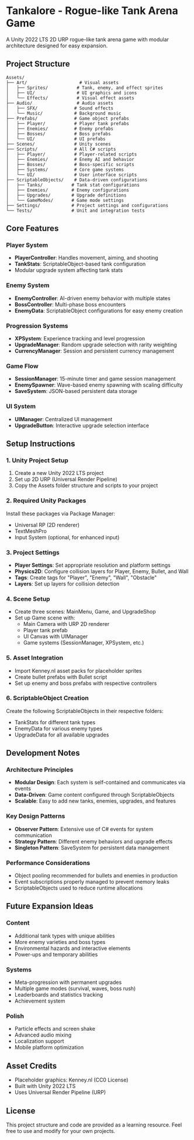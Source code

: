 # Tankalore - Rogue-like Tank Arena Game

A Unity 2022 LTS 2D URP rogue-like tank arena game with modular architecture designed for easy expansion.

## Project Structure

```
Assets/
├── Art/                    # Visual assets
│   ├── Sprites/           # Tank, enemy, and effect sprites
│   ├── UI/                # UI graphics and icons
│   └── Effects/           # Visual effect assets
├── Audio/                 # Audio assets
│   ├── SFX/              # Sound effects
│   └── Music/            # Background music
├── Prefabs/              # Game object prefabs
│   ├── Player/           # Player tank prefabs
│   ├── Enemies/          # Enemy prefabs
│   ├── Bosses/           # Boss prefabs
│   └── UI/               # UI prefabs
├── Scenes/               # Unity scenes
├── Scripts/              # All C# scripts
│   ├── Player/           # Player-related scripts
│   ├── Enemies/          # Enemy AI and behavior
│   ├── Bosses/           # Boss-specific scripts
│   ├── Systems/          # Core game systems
│   └── UI/               # User interface scripts
├── ScriptableObjects/    # Data-driven configurations
│   ├── Tanks/           # Tank stat configurations
│   ├── Enemies/         # Enemy configurations
│   ├── Upgrades/        # Upgrade definitions
│   └── GameModes/       # Game mode settings
├── Settings/            # Project settings and configurations
└── Tests/               # Unit and integration tests
```

## Core Features

### Player System
- **PlayerController**: Handles movement, aiming, and shooting
- **TankStats**: ScriptableObject-based tank configuration
- Modular upgrade system affecting tank stats

### Enemy System
- **EnemyController**: AI-driven enemy behavior with multiple states
- **BossController**: Multi-phase boss encounters
- **EnemyData**: ScriptableObject configurations for easy enemy creation

### Progression Systems
- **XPSystem**: Experience tracking and level progression
- **UpgradeManager**: Random upgrade selection with rarity weighting
- **CurrencyManager**: Session and persistent currency management

### Game Flow
- **SessionManager**: 15-minute timer and game session management
- **EnemySpawner**: Wave-based enemy spawning with scaling difficulty
- **SaveSystem**: JSON-based persistent data storage

### UI System
- **UIManager**: Centralized UI management
- **UpgradeButton**: Interactive upgrade selection interface

## Setup Instructions

### 1. Unity Project Setup
1. Create a new Unity 2022 LTS project
2. Set up 2D URP (Universal Render Pipeline)
3. Copy the Assets folder structure and scripts to your project

### 2. Required Unity Packages
Install these packages via Package Manager:
- Universal RP (2D renderer)
- TextMeshPro
- Input System (optional, for enhanced input)

### 3. Project Settings
- **Player Settings**: Set appropriate resolution and platform settings
- **Physics2D**: Configure collision layers for Player, Enemy, Bullet, and Wall
- **Tags**: Create tags for "Player", "Enemy", "Wall", "Obstacle"
- **Layers**: Set up layers for collision detection

### 4. Scene Setup
- Create three scenes: MainMenu, Game, and UpgradeShop
- Set up Game scene with:
  - Main Camera with URP 2D renderer
  - Player tank prefab
  - UI Canvas with UIManager
  - Game systems (SessionManager, XPSystem, etc.)

### 5. Asset Integration
- Import Kenney.nl asset packs for placeholder sprites
- Create bullet prefabs with Bullet script
- Set up enemy and boss prefabs with respective controllers

### 6. ScriptableObject Creation
Create the following ScriptableObjects in their respective folders:
- TankStats for different tank types
- EnemyData for various enemy types
- UpgradeData for all available upgrades

## Development Notes

### Architecture Principles
- **Modular Design**: Each system is self-contained and communicates via events
- **Data-Driven**: Game content configured through ScriptableObjects
- **Scalable**: Easy to add new tanks, enemies, upgrades, and features

### Key Design Patterns
- **Observer Pattern**: Extensive use of C# events for system communication
- **Strategy Pattern**: Different enemy behaviors and upgrade effects
- **Singleton Pattern**: SaveSystem for persistent data management

### Performance Considerations
- Object pooling recommended for bullets and enemies in production
- Event subscriptions properly managed to prevent memory leaks
- ScriptableObjects used to reduce runtime allocations

## Future Expansion Ideas

### Content
- Additional tank types with unique abilities
- More enemy varieties and boss types
- Environmental hazards and interactive elements
- Power-ups and temporary abilities

### Systems
- Meta-progression with permanent upgrades
- Multiple game modes (survival, waves, boss rush)
- Leaderboards and statistics tracking
- Achievement system

### Polish
- Particle effects and screen shake
- Advanced audio mixing
- Localization support
- Mobile platform optimization

## Asset Credits
- Placeholder graphics: Kenney.nl (CC0 License)
- Built with Unity 2022 LTS
- Uses Universal Render Pipeline (URP)

## License
This project structure and code are provided as a learning resource. Feel free to use and modify for your own projects.
